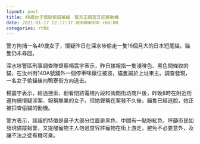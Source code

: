 ```yaml
---
layout: post
title: 49歲女子懷疑偷貓被捕　警方正調查其犯案動機
date: 2021-01-17 12:17:37.000000000 +08:00
categories: rthk
---
```


警方拘捕一名49歲女子，懷疑昨日在深水埗偷走一隻16個月大的日本短尾貓，貓隻仍未尋回。

深水埗警區刑事調查隊督察楊震宇表示，昨日接報指一隻淺啡色、黑色間條紋的貓，在汝州街140A號舖外一個停車咪錶位被盜，貓隻屬於上址東主。調查發現，一名女子偷貓後向鴨寮街方向逃去。

楊震宇表示，經過搜索、翻看閉路電視片段和詢問街坊商戶後，昨晚8時在附近街道拘捕懷疑涉案、報稱無業的女子。但她聲稱在案發不久後，貓隻已經逃脫，她正被扣查偷貓的動機。

警方表示，該貓的特徵是鼻子大部分位置是黑色，中間有一點粉紅色，呼籲市民如發現貓蹤報警，又提醒寵物主人勿過度容許寵物在街上游走，避免不必要意外，及讓不法之徒有機可乘。
